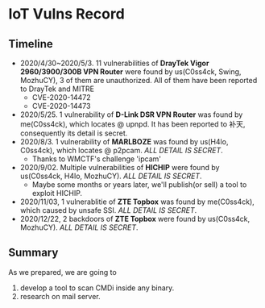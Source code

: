 # IoT Vulns Record

## Timeline

- 2020/4/30~2020/5/3. 11 vulnerabilities of **DrayTek Vigor 2960/3900/300B VPN Router** were found by us(C0ss4ck, Swing, MozhuCY), 3 of them are unauthorized. All of them have been reported to DrayTek and MITRE
	- CVE-2020-14472
	- CVE-2020-14473
- 2020/5/25. 1 vulnerability of **D-Link DSR VPN Router** was found by me(C0ss4ck), which locates @ upnpd. It has been reported to 补天, consequently its detail is secret.
- 2020/8/3. 1 vulnerability of **MARLBOZE** was found by us(H4lo, C0ss4ck), which locates @ p2pcam. *ALL DETAIL IS SECRET*.
	- Thanks to WMCTF's challenge 'ipcam'
- 2020/9/02. Multiple vulnerabilities of **HICHIP** were found by us(C0ss4ck, H4lo, MozhuCY). *ALL DETAIL IS SECRET*.
	- Maybe some months or years later, we'll publish(or sell) a tool to exploit HICHIP.
- 2020/11/03, 1 vulnerablitie of **ZTE Topbox** was found by me(C0ss4ck), which caused by unsafe SSI. *ALL DETAIL IS SECRET*.
- 2020/12/22, 2 backdoors of **ZTE Topbox** were found by us(C0ss4ck, MozhuCY). *ALL DETAIL IS SECRET*.

## Summary

As we prepared, we are going to 
1. develop a tool to scan CMDi inside any binary.
2. research on mail server.
